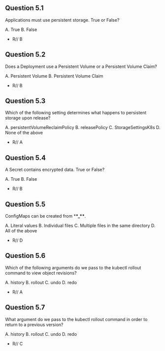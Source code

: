 ## Question 5.1

Applications must use persistent storage. True or False?

A. True
B. False

- R// B

## Question 5.2

Does a Deployment use a Persistent Volume or a Persistent Volume Claim?

A. Persistent Volume
B. Persistent Volume Claim

- R// B

## Question 5.3

Which of the following setting determines what happens to persistent storage upon release?

A. persistentVolumeReclaimPolicy
B. releasePolicy
C. StorageSettingsK8s
D. None of the above

- R// A

## Question 5.4

A Secret contains encrypted data. True or False?

A. True
B. False

- R// B

## Question 5.5

ConfigMaps can be created from \***\*\_\*\***.

A. Literal values
B. Individual files
C. Multiple files in the same directory
D. All of the above

- R// D

## Question 5.6

Which of the following arguments do we pass to the kubectl rollout command to view object revisions?

A. history
B. rollout
C. undo
D. redo

- R// A

## Question 5.7

What argument do we pass to the kubectl rollout command in order to return to a previous version?

A. history
B. rollout
C. undo
D. redo

- R// C
